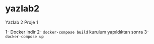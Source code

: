 # yazlab2
Yazlab 2 Proje 1

1- Docker indir
2- `docker-compose build` kurulum yapıldıktan sonra
3- `docker-compose up`
